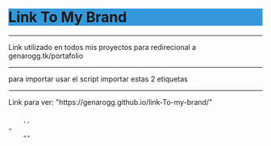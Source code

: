 <h1 style="background-color: #3498db">Link To My Brand</h1>
<hr/>
<p>Link utilizado en todos mis proyectos para redirecional a genarogg.tk/portafolio</p>
<hr/>
<p>para importar usar el script importar estas 2 etiquetas</p>
<hr/>
<p>Link para ver: "https://genarogg.github.io/link-To-my-brand/"</p>

<code>
    ''<div id='buttonBrand'></div>"
    "<script src="https://genarogg.github.io/link-To-my-brand/js/main.js"></script>"
<code>
